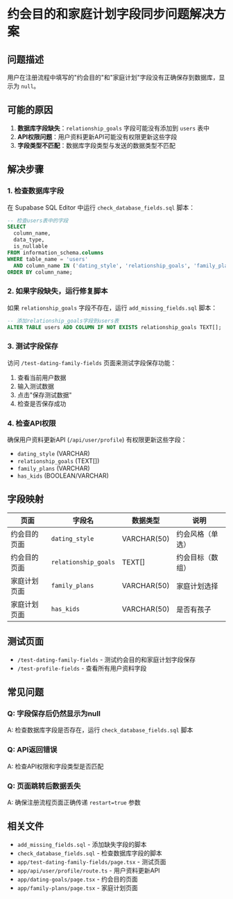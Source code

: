 # 约会目的和家庭计划字段同步问题解决方案

## 问题描述

用户在注册流程中填写的"约会目的"和"家庭计划"字段没有正确保存到数据库，显示为 `null`。

## 可能的原因

1. **数据库字段缺失**：`relationship_goals` 字段可能没有添加到 `users` 表中
2. **API权限问题**：用户资料更新API可能没有权限更新这些字段
3. **字段类型不匹配**：数据库字段类型与发送的数据类型不匹配

## 解决步骤

### 1. 检查数据库字段

在 Supabase SQL Editor 中运行 `check_database_fields.sql` 脚本：

```sql
-- 检查users表中的字段
SELECT 
  column_name,
  data_type,
  is_nullable
FROM information_schema.columns 
WHERE table_name = 'users' 
  AND column_name IN ('dating_style', 'relationship_goals', 'family_plans', 'has_kids')
ORDER BY column_name;
```

### 2. 如果字段缺失，运行修复脚本

如果 `relationship_goals` 字段不存在，运行 `add_missing_fields.sql` 脚本：

```sql
-- 添加relationship_goals字段到users表
ALTER TABLE users ADD COLUMN IF NOT EXISTS relationship_goals TEXT[];
```

### 3. 测试字段保存

访问 `/test-dating-family-fields` 页面来测试字段保存功能：

1. 查看当前用户数据
2. 输入测试数据
3. 点击"保存测试数据"
4. 检查是否保存成功

### 4. 检查API权限

确保用户资料更新API (`/api/user/profile`) 有权限更新这些字段：

- `dating_style` (VARCHAR)
- `relationship_goals` (TEXT[])
- `family_plans` (VARCHAR)
- `has_kids` (BOOLEAN/VARCHAR)

## 字段映射

| 页面 | 字段名 | 数据类型 | 说明 |
|------|--------|----------|------|
| 约会目的页面 | `dating_style` | VARCHAR(50) | 约会风格（单选） |
| 约会目的页面 | `relationship_goals` | TEXT[] | 约会目标（数组） |
| 家庭计划页面 | `family_plans` | VARCHAR(50) | 家庭计划选择 |
| 家庭计划页面 | `has_kids` | VARCHAR(50) | 是否有孩子 |

## 测试页面

- `/test-dating-family-fields` - 测试约会目的和家庭计划字段保存
- `/test-profile-fields` - 查看所有用户资料字段

## 常见问题

### Q: 字段保存后仍然显示为null
A: 检查数据库字段是否存在，运行 `check_database_fields.sql` 脚本

### Q: API返回错误
A: 检查API权限和字段类型是否匹配

### Q: 页面跳转后数据丢失
A: 确保注册流程页面正确传递 `restart=true` 参数

## 相关文件

- `add_missing_fields.sql` - 添加缺失字段的脚本
- `check_database_fields.sql` - 检查数据库字段的脚本
- `app/test-dating-family-fields/page.tsx` - 测试页面
- `app/api/user/profile/route.ts` - 用户资料更新API
- `app/dating-goals/page.tsx` - 约会目的页面
- `app/family-plans/page.tsx` - 家庭计划页面 